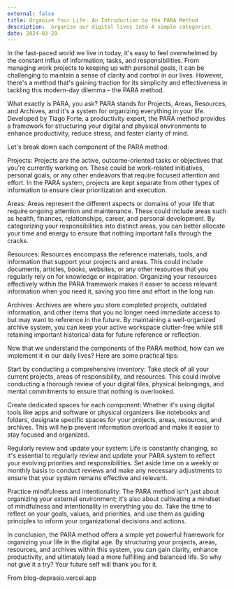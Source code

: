 ```yaml
---
external: false
title: Organize Your Life: An Introduction to the PARA Method
description:  organize our digital lives into 4 simple categories.
date: 2024-03-29  
---
```


In the fast-paced world we live in today, it's easy to feel overwhelmed by the constant influx of information, tasks, and responsibilities. From managing work projects to keeping up with personal goals, it can be challenging to maintain a sense of clarity and control in our lives. However, there's a method that's gaining traction for its simplicity and effectiveness in tackling this modern-day dilemma – the PARA method.

What exactly is PARA, you ask? PARA stands for Projects, Areas, Resources, and Archives, and it's a system for organizing everything in your life. Developed by Tiago Forte, a productivity expert, the PARA method provides a framework for structuring your digital and physical environments to enhance productivity, reduce stress, and foster clarity of mind.

Let's break down each component of the PARA method:

Projects: Projects are the active, outcome-oriented tasks or objectives that you're currently working on. These could be work-related initiatives, personal goals, or any other endeavors that require focused attention and effort. In the PARA system, projects are kept separate from other types of information to ensure clear prioritization and execution.

Areas: Areas represent the different aspects or domains of your life that require ongoing attention and maintenance. These could include areas such as health, finances, relationships, career, and personal development. By categorizing your responsibilities into distinct areas, you can better allocate your time and energy to ensure that nothing important falls through the cracks.

Resources: Resources encompass the reference materials, tools, and information that support your projects and areas. This could include documents, articles, books, websites, or any other resources that you regularly rely on for knowledge or inspiration. Organizing your resources effectively within the PARA framework makes it easier to access relevant information when you need it, saving you time and effort in the long run.

Archives: Archives are where you store completed projects, outdated information, and other items that you no longer need immediate access to but may want to reference in the future. By maintaining a well-organized archive system, you can keep your active workspace clutter-free while still retaining important historical data for future reference or reflection.

Now that we understand the components of the PARA method, how can we implement it in our daily lives? Here are some practical tips:

Start by conducting a comprehensive inventory: Take stock of all your current projects, areas of responsibility, and resources. This could involve conducting a thorough review of your digital files, physical belongings, and mental commitments to ensure that nothing is overlooked.

Create dedicated spaces for each component: Whether it's using digital tools like apps and software or physical organizers like notebooks and folders, designate specific spaces for your projects, areas, resources, and archives. This will help prevent information overload and make it easier to stay focused and organized.

Regularly review and update your system: Life is constantly changing, so it's essential to regularly review and update your PARA system to reflect your evolving priorities and responsibilities. Set aside time on a weekly or monthly basis to conduct reviews and make any necessary adjustments to ensure that your system remains effective and relevant.

Practice mindfulness and intentionality: The PARA method isn't just about organizing your external environment; it's also about cultivating a mindset of mindfulness and intentionality in everything you do. Take the time to reflect on your goals, values, and priorities, and use them as guiding principles to inform your organizational decisions and actions.

In conclusion, the PARA method offers a simple yet powerful framework for organizing your life in the digital age. By structuring your projects, areas, resources, and archives within this system, you can gain clarity, enhance productivity, and ultimately lead a more fulfilling and balanced life. So why not give it a try? Your future self will thank you for it.

From blog-deprasio.vercel.app

